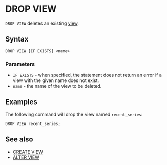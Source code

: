 # DROP VIEW

`DROP VIEW` deletes an existing [view](../../../concepts/datamodel/view.md).

## Syntax

```yql
DROP VIEW [IF EXISTS] <name>
```

### Parameters

* `IF EXISTS` - when specified, the statement does not return an error if a view with the given name does not exist.
* `name` - the name of the view to be deleted.

## Examples

The following command will drop the view named `recent_series`:

```yql
DROP VIEW recent_series;
```

## See also

* [CREATE VIEW](create-view.md)
* [ALTER VIEW](alter-view.md)
